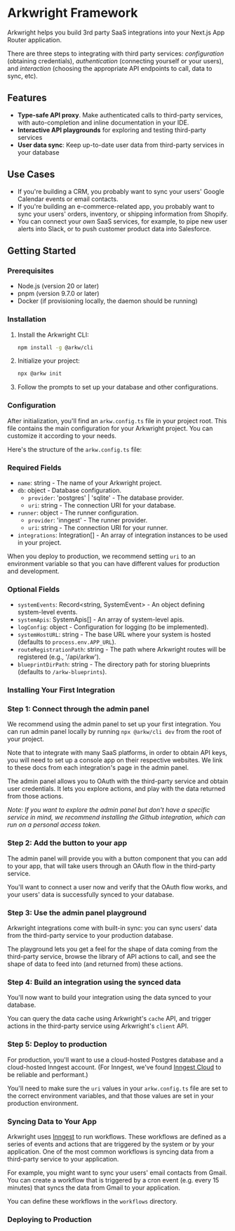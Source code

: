 # Arkwright Framework

Arkwright helps you build 3rd party SaaS integrations into your Next.js App Router application.

There are three steps to integrating with third party services: _configuration_ (obtaining credentials), _authentication_ (connecting yourself or your users), and _interaction_ (choosing the appropriate API endpoints to call, data to sync, etc).

## Features

- **Type-safe API proxy**. Make authenticated calls to third-party services, with auto-completion and inline documentation in your IDE.
- **Interactive API playgrounds** for exploring and testing third-party services
- **User data sync**: Keep up-to-date user data from third-party services in your database

## Use Cases

- If you're building a CRM, you probably want to sync your users' Google Calendar events or email contacts.
- If you're building an e-commerce-related app, you probably want to sync your users' orders, inventory, or shipping information from Shopify.
- You can connect your _own_ SaaS services, for example, to pipe new user alerts into Slack, or to push customer product data into Salesforce.

## Getting Started

### Prerequisites

- Node.js (version 20 or later)
- pnpm (version 9.7.0 or later)
- Docker (if provisioning locally, the daemon should be running)

### Installation

1. Install the Arkwright CLI:

   ```bash
   npm install -g @arkw/cli
   ```

2. Initialize your project:

   ```bash
   npx @arkw init
   ```

3. Follow the prompts to set up your database and other configurations.

### Configuration

After initialization, you'll find an `arkw.config.ts` file in your project root. This file contains the main configuration for your Arkwright project. You can customize it according to your needs.

Here's the structure of the `arkw.config.ts` file:

### Required Fields

- `name`: string - The name of your Arkwright project.
- `db`: object - Database configuration.
  - `provider`: 'postgres' | 'sqlite' - The database provider.
  - `uri`: string - The connection URI for your database.
- `runner`: object - The runner configuration.
  - `provider`: 'inngest' - The runner provider.
  - `uri`: string - The connection URI for your runner.
- `integrations`: Integration[] - An array of integration instances to be used in your project.

When you deploy to production, we recommend setting `uri` to an environment variable so that you can have different values for production and development.

### Optional Fields

- `systemEvents`: Record<string, SystemEvent> - An object defining system-level events.
- `systemApis`: SystemApis[] - An array of system-level apis.
- `logConfig`: object - Configuration for logging (to be implemented).
- `systemHostURL`: string - The base URL where your system is hosted (defaults to `process.env.APP_URL`).
- `routeRegistrationPath`: string - The path where Arkwright routes will be registered (e.g., '/api/arkw').
- `blueprintDirPath`: string - The directory path for storing blueprints (defaults to `/arkw-blueprints`).

### Installing Your First Integration

### Step 1: Connect through the admin panel

We recommend using the admin panel to set up your first integration. You can run admin panel locally by running `npx @arkw/cli dev` from the root of your project.

Note that to integrate with many SaaS platforms, in order to obtain API keys, you will need to set up a console app on their respective websites. We link to these docs from each integration's page in the admin panel.

The admin panel allows you to OAuth with the third-party service and obtain user credentials. It lets you explore actions, and play with the data returned from those actions.

_Note: If you want to explore the admin panel but don't have a specific service in mind, we recommend installing the Github integration, which can run on a personal access token._

### Step 2: Add the button to your app

The admin panel will provide you with a button component that you can add to your app, that will take users through an OAuth flow in the third-party service.

You'll want to connect a user now and verify that the OAuth flow works, and your users' data is successfully synced to your database.

### Step 3: Use the admin panel playground

Arkwright integrations come with built-in sync: you can sync users' data from the third-party service to your production database.

The playground lets you get a feel for the shape of data coming from the third-party service, browse the library of API actions to call, and see the shape of data to feed into (and returned from) these actions.

### Step 4: Build an integration using the synced data

You'll now want to build your integration using the data synced to your database.

You can query the data cache using Arkwright's `cache` API, and trigger actions in the third-party service using Arkwright's `client` API.

### Step 5: Deploy to production

For production, you'll want to use a cloud-hosted Postgres database and a cloud-hosted Inngest account. (For Inngest, we've found [Inngest Cloud](https://inngest.com/cloud) to be reliable and performant.)

You'll need to make sure the `uri` values in your `arkw.config.ts` file are set to the correct environment variables, and that those values are set in your production environment.

### Syncing Data to Your App

Arkwright uses [Inngest](https://inngest.com/) to run workflows. These workflows are defined as a series of events and actions that are triggered by the system or by your application. One of the most common workflows is syncing data from a third-party service to your application.

For example, you might want to sync your users' email contacts from Gmail. You can create a workflow that is triggered by a cron event (e.g. every 15 minutes) that syncs the data from Gmail to your application.

You can define these workflows in the `workflows` directory.

### Deploying to Production

